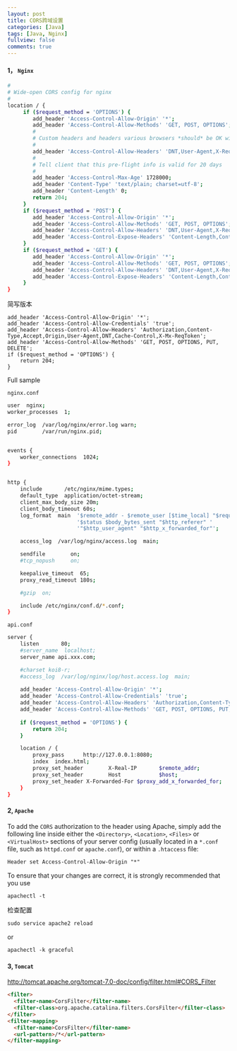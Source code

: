 ```yaml
---
layout: post
title: CORS跨域设置
categories: [Java]
tags: [Java, Nginx]
fullview: false
comments: true
---
```


#### 1， `Nginx`

```sh
#
# Wide-open CORS config for nginx
#
location / {
     if ($request_method = 'OPTIONS') {
        add_header 'Access-Control-Allow-Origin' '*';
        add_header 'Access-Control-Allow-Methods' 'GET, POST, OPTIONS';
        #
        # Custom headers and headers various browsers *should* be OK with but aren't
        #
        add_header 'Access-Control-Allow-Headers' 'DNT,User-Agent,X-Requested-With,If-Modified-Since,Cache-Control,Content-Type,Range';
        #
        # Tell client that this pre-flight info is valid for 20 days
        #
        add_header 'Access-Control-Max-Age' 1728000;
        add_header 'Content-Type' 'text/plain; charset=utf-8';
        add_header 'Content-Length' 0;
        return 204;
     }
     if ($request_method = 'POST') {
        add_header 'Access-Control-Allow-Origin' '*';
        add_header 'Access-Control-Allow-Methods' 'GET, POST, OPTIONS';
        add_header 'Access-Control-Allow-Headers' 'DNT,User-Agent,X-Requested-With,If-Modified-Since,Cache-Control,Content-Type,Range';
        add_header 'Access-Control-Expose-Headers' 'Content-Length,Content-Range';
     }
     if ($request_method = 'GET') {
        add_header 'Access-Control-Allow-Origin' '*';
        add_header 'Access-Control-Allow-Methods' 'GET, POST, OPTIONS';
        add_header 'Access-Control-Allow-Headers' 'DNT,User-Agent,X-Requested-With,If-Modified-Since,Cache-Control,Content-Type,Range';
        add_header 'Access-Control-Expose-Headers' 'Content-Length,Content-Range';
     }
}
```

简写版本

```nginx
add_header 'Access-Control-Allow-Origin' '*';
add_header 'Access-Control-Allow-Credentials' 'true';
add_header 'Access-Control-Allow-Headers' 'Authorization,Content-Type,Accept,Origin,User-Agent,DNT,Cache-Control,X-Mx-ReqToken';
add_header 'Access-Control-Allow-Methods' 'GET, POST, OPTIONS, PUT, DELETE';
if ($request_method = 'OPTIONS') {
    return 204;
}
```

Full sample

`nginx.conf`
```sh
user  nginx;
worker_processes  1;

error_log  /var/log/nginx/error.log warn;
pid        /var/run/nginx.pid;


events {
    worker_connections  1024;
}


http {
    include       /etc/nginx/mime.types;
    default_type  application/octet-stream;
    client_max_body_size 20m;
    client_body_timeout 60s;
    log_format  main  '$remote_addr - $remote_user [$time_local] "$request" '
                      '$status $body_bytes_sent "$http_referer" '
                      '"$http_user_agent" "$http_x_forwarded_for"';

    access_log  /var/log/nginx/access.log  main;

    sendfile        on;
    #tcp_nopush     on;

    keepalive_timeout  65;
    proxy_read_timeout 180s;    

    #gzip  on;

    include /etc/nginx/conf.d/*.conf;
}

```

`api.conf`

```sh
server {
    listen       80;
    #server_name  localhost;
    server_name api.xxx.com;	

    #charset koi8-r;
    #access_log  /var/log/nginx/log/host.access.log  main;
    
    add_header 'Access-Control-Allow-Origin' '*';
    add_header 'Access-Control-Allow-Credentials' 'true';
    add_header 'Access-Control-Allow-Headers' 'Authorization,Content-Type,Accept,Origin,User-Agent,DNT,Cache-Control,X-Mx-ReqToken';
    add_header 'Access-Control-Allow-Methods' 'GET, POST, OPTIONS, PUT, DELETE';
    
    if ($request_method = 'OPTIONS') {
        return 204;
    }

    location / {
        proxy_pass      http://127.0.0.1:8080;
        index  index.html;
        proxy_set_header        X-Real-IP       $remote_addr;
        proxy_set_header        Host            $host;  
        proxy_set_header X-Forwarded-For $proxy_add_x_forwarded_for;
    }
}
```



#### 2, `Apache`

To add the `CORS` authorization to the header using Apache, simply add the following line inside either the
 `<Directory>`, `<Location>`, `<Files>` or `<VirtualHost>` sections of your server config (usually located in a `*.conf` file, 
 such as `httpd.conf` or `apache.conf`), or within a `.htaccess` file: 

```markdown
Header set Access-Control-Allow-Origin "*"
```

To ensure that your changes are correct, it is strongly recommended that you use 

```markdown
apachectl -t
```

检查配置

```markdown
sudo service apache2 reload
```

or

```markdown
apachectl -k graceful
```


#### 3, `Tomcat`

http://tomcat.apache.org/tomcat-7.0-doc/config/filter.html#CORS_Filter

```markdown
<filter>
  <filter-name>CorsFilter</filter-name>
  <filter-class>org.apache.catalina.filters.CorsFilter</filter-class>
</filter>
<filter-mapping>
  <filter-name>CorsFilter</filter-name>
  <url-pattern>/*</url-pattern>
</filter-mapping>
```